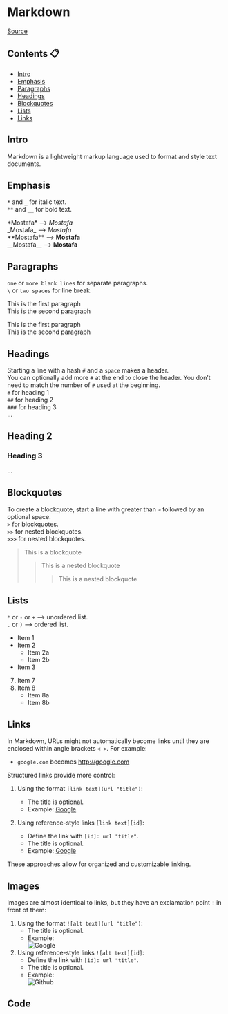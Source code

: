 
# Markdown
[Source](https://commonmark.org/help/tutorial/)

## Contents :clipboard:
- [Intro](#intro)
- [Emphasis](#emphasis)
- [Paragraphs](#paragraphs)
- [Headings](#headings)
- [Blockquotes](#blockquotes)
- [Lists](#lists)
- [Links](#links)


## Intro
Markdown is a lightweight markup language used to format and style text documents.


## Emphasis
`*` and `_` for italic text.  
`**` and `__` for bold text.

\*Mostafa\* --> *Mostafa*  
\_Mostafa\_ --> _Mostafa_  
\*\*Mostafa\*\* --> **Mostafa**  
\_\_Mostafa\_\_ --> __Mostafa__

## Paragraphs
`one` or `more blank lines` for separate paragraphs.  
`\` or `two spaces` for line break.

This is the first paragraph  
This is the second paragraph  
<!-- second paragraph is separated from the first one by a blank line -->

This is the first paragraph\
This is the second paragraph

## Headings
Starting a line with a hash `#` and a `space` makes a header.  
You can optionally add more `#` at the end to close the header. You don’t need to match the number of `#` used at the beginning.  
`#` for heading 1  
`##` for heading 2  
`###` for heading 3  
...  


## Heading 2 ###
### Heading 3
...

## Blockquotes
To create a blockquote, start a line with greater than `>` followed by an optional space.  
`>` for blockquotes.  
`>>` for nested blockquotes.  
`>>>` for nested blockquotes.  

> This is a blockquote
>
>> This is a nested blockquote
>>
>>> This is a nested blockquote

## Lists
`*` or `-` or `+` --> unordered list.  
`.` or `)` --> ordered list.

- Item 1  
- Item 2
    - Item 2a
    - Item 2b
- Item 3

7. Item 7
8. Item 8
    * Item 8a
    * Item 8b


## Links

In Markdown, URLs might not automatically become links until they are enclosed within angle brackets `< >`. For example:

- `google.com` becomes <http://google.com>

Structured links provide more control:

1. Using the format `[link text](url "title")`:
   - The title is optional.
   - Example: [Google](https://google.com "Google")

2. Using reference-style links `[link text][id]`:
   - Define the link with `[id]: url "title"`.
   - The title is optional.
   - Example: [Google][google]

These approaches allow for organized and customizable linking.


[google]: https://google.com "Google"  


## Images
Images are almost identical to links, but they have an exclamation point `!` in front of them:

1. Using the format `![alt text](url "title")`:
   - The title is optional.
   - Example:  
   ![Google](https://www.google.com/images/branding/googlelogo/1x/googlelogo_color_272x92dp.png "Google")
2. Using reference-style links `![alt text][id]`:
   - Define the link with `[id]: url "title"`.
   - The title is optional.
   - Example:  
   ![Github][github]

[github]: https://github.githubassets.com/images/modules/logos_page/GitHub-Mark.png "Github"

## Code